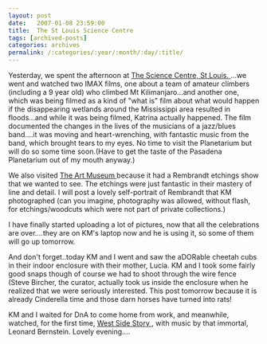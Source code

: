 ```yaml
---
layout: post
date:	2007-01-08 23:59:00
title:  The St Louis Science Centre
tags: [archived-posts]
categories: archives
permalink: /:categories/:year/:month/:day/:title/
---
```

Yesterday, we spent the afternoon at <a href="http://www.slsc.org/"> The Science Centre, St Louis. </a>...we went and watched two IMAX films, one about a team of amateur climbers (including a 9 year old) who climbed Mt Kilimanjaro...and another one, which was being filmed as a kind of "what is" film about what would happen if the disappearing wetlands around the Mississippi area resulted in floods...and while it was being filmed, Katrina actually happened. The film documented the changes in the lives of the musicians of a jazz/blues band....it was moving and heart-wrenching, with fantastic music from the band, which brought tears to my eyes. No time to visit the Planetarium but will do so some time soon.(Have to get the taste of the Pasadena Planetarium out of my mouth anyway.)

We also visited <a href="http://www.stlouis.art.museum"> The Art Museum </a> because it had a Rembrandt etchings show that we wanted to see. The etchings were just fantastic in their mastery of line and detail. I will post a lovely self-portrait of Rembrandt that KM photographed (can you imagine, photography was allowed, without flash, for etchings/woodcuts which were not part of private collections.)

I have finally started uploading a lot of pictures, now that all the celebrations are over....they are on KM's laptop now and he is using it, so some of them will go up tomorrow.

And don't forget..today KM and I went and saw the aDORable cheetah cubs in their indoor enclosure with their mother, Lucia. KM and I took some fairly good snaps though of course we had to shoot through the wire fence (Steve Bircher, the curator, actually took us inside the enclosure when he realized that we were seriously interested. This post tomorrow because it is already Cinderella time and those darn horses have turned into rats!

KM and I waited for DnA to come home from work, and meanwhile, watched, for the first time, <a href="http://en.wikipedia.org/wiki/West_Side_Story_(film)"> West Side Story </a> , with music by that immortal, Leonard Bernstein. Lovely evening....
